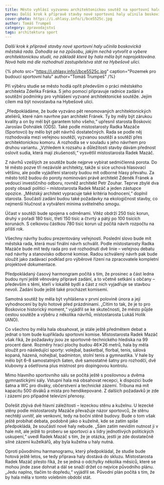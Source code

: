 ```yaml
---
title: Město vyhlásí vyzvanou architektonickou soutěž na sportovní halu
perex: Další krok k přípravě stavby nové sportovní haly učinila boskovická městská rada. Dohodla se na způsobu, jakým nechá vytvořit a vybere architektonickou studii haly na Hybešově ulici.
cover-photo: https://i.ohlasy.info/i/bce5525c.jpg
author: Tomáš Trumpeš
category: zpravodajství
tags: architektura sport
---
```


*Další krok k přípravě stavby nové sportovní haly učinila boskovická městská rada. Dohodla se na způsobu, jakým nechá vytvořit a vybere architektonickou studii, na základě které by hala měla být naprojektována. Nová hala má dle rozhodnutí zastupitelstva stát na Hybešově ulici.*

{% photo src="https://i.ohlasy.info/i/bce5525c.jpg" caption="Pozemek pro budoucí sportovní halu" author="Tomáš Trumpeš" /%}

Při výběru studie se město hodlá opřít především o práci městského architekta Zdeňka Fránka. S jeho pomocí připravuje radnice zadání a soutěžní podmínky pro vyhlášení vyzvané architektonické soutěže. Jejím cílem má být novostavba na Hybešově ulici.

„Předpokládáme, že bude vyzváno pět renomovaných architektonických ateliérů, které nám navrhne pan architekt Fránek. Ty by měly být zárukou kvality a on by měl být garantem toho všeho,“ upřesnil starosta Boskovic Jaroslav Dohnálek (ODS). Také podle místostarosty Radka Mazáče (Sportovci) by mělo být pět návrhů dostatečných. Rada se podle něj rozhodovala mezi veřejnou soutěží, vyzvanou soutěží a soutěží přes architektonickou komoru. A rozhodla se v souladu s jeho návrhem pro druhou variantu. „Vzhledem k rozsahu a důležitosti stavby dávám přednost oslovit sudia, která mají zkušenosti,“ vysvětlil místostarosta Radek Mazáč.

Z návrhů vzešlých ze soutěže bude nejprve vybírat sedmičlenná porota. Do té město pozve tři nezávislé architekty, takže si sice uchová hlasovací většinu, ale podle vyjádření starosty budou mít odborné hlasy převahu. Za město totiž budou do poroty nominováni právě architekt Zdeněk Fránek a vedoucí investičního odboru, rovněž architekt Petr Zouhar. Teprve zbylé dva posty obsadí politici – místostarosta Radek Mazáč a jeden zástupce opozice. „Městský architekt vypracuje také kritéria hodnocení,“ doplnil starosta. Součástí zadání budou také požadavky na ekologičnost stavby, co nejmenší hlučnost a vytváření minima světelného smogu.

Účast v soutěži bude spojena s odměnami. Vítěz obdrží 250 tisíc korun, druhý v pořadí 180 tisíc, třetí 150 tisíc a čtvrtý a pátý po 100 tisících korunách. S celkovou částkou 780 tisíc korun už počítá návrh rozpočtu na příští rok.

Všechny návrhy budou prezentovány veřejnosti. Poslední slovo bude mít městská rada, která musí finální návrh schválit. Podle místostarosty Radka Mazáče bude mít tedy rada pro své rozhodnutí dvě linie – veřejnou debatu nad návrhy a stanovisko odborné komise. Radou schválený návrh pak bude sloužit jako zadávací podklad pro výběrové řízení na zpracovatele kompletní projektové dokumentace.

Předpokládaný časový harmongram počítá s tím, že prosinec a část ledna budou nyní ještě věnovány přípravě zadání, a to včetně setkání s občany – především s těmi, kteří v lokalitě bydlí a část z nich vyjadřuje se stavbou nevoli. Zadání bude ještě také procházet komisemi.

Samotná soutěž by měla být vyhlášena v první polovině února a její vyhodnocení by bylo hotové před prázdninami. „Cítím to tak, že je to pro Boskovice historický moment,“ vyjádřil se ke skutečnosti, že město půjde cestou soutěže a výběru z několika návrhů, místostarosta Lukáš Holík (ANO).

Co všechno by měla hala obsahovat, je stále ještě předmětem debat a jednat o tom bude kupříkladu sportovní komise. Místostarosta Radek Mazáč však říká, že požadavky jsou ze sportovně-technického hlediska na 99 procent dané. Rozměry hrací plochy budou 46✕26 metrů, hala by měla sloužit pro následující sporty: volejbal, basketbal, florbal, tenis, sálová kopaná, házená, nohejbal, badminton, stolní tenis a gymnastika. V hale by mělo být 6–8 samostatných šaten, dvě samostatné šatny pro rozhodčí, dvě klubovny a ošetřovna plus místnost pro dopingovou kontrolu.

Mimo hlavního sportovního sálu se počítá ještě s posilovnou a dvěma gymnastickými sály. Vstupní hala má obsahovat recepci, k dispozici bude šatna a WC pro diváky, občerstvení a technické zázemí. Tribuna má mít kapacitu 500 diváků a místa pro hendikepované. Z dalších požadavků je zde i zázemí pro případné televizní přenosy.

Dořešit zbývá dvě hlavní záležitosti – lezeckou stěnu a kuželnu. U lezecké stěny podle místostarosty Mazáče převažuje názor sportovců, že stěnu nechtějí uvnitř, ale venkovní, tedy na boční stěně budovy. Bude o tom však ještě probíhat debata, podobně jako o kuželně, kde se zatím spíše předpokládá, že součástí nové haly nebude. „Sám zatím nevidím nutnost ji v hale mít, ale ještě to proberu se sportovci a s lídry jednotlivých politických uskupení,“ uvedl Radek Mazáč s tím, že je otázka, jestli je zde dostatečně silné zázemí kuželkářů, aby byla kuželna u haly nutná.

Oproti původnímu harmanogramu, který předpokládal, že studie bude hotová ještě letos, se tedy příprava haly dostává do skluzu. Místostarosta Radek Mazáč přesto říká, že se jedná o odchylky několika měsíců, které se mohou jinde zase dohnat a dál se snaží držet co nejvíce původního plánu. „Jedu naplno, tlačím to dopředu,“ vyjádřil se. Původní plán počítá s tím, že by hala měla v tomto volebním období stát.
